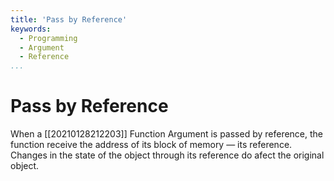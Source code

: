 ```yaml
---
title: 'Pass by Reference'
keywords:
  - Programming
  - Argument
  - Reference
...
```


# Pass by Reference
When a [[20210128212203]] Function Argument is passed by reference, the function receive the address of its block of memory — its reference. Changes in the state of the object through its reference do afect the original object.
